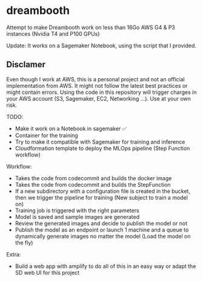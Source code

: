 # dreambooth

Attempt to make Dreambooth work on less than 16Go AWS G4 & P3 instances (Nvidia T4 and P100 GPUs)

Update: It works on a Sagemaker Notebook, using the script that I provided.


## Disclamer
Even though I work at AWS, this is a personal project and not an official implementation from AWS. It might not follow the latest best practices or might contain errors. 
Using the code in this repository will trigger charges in your AWS account (S3, Sagemaker, EC2, Networking ...). Use at your own risk. 


TODO:

- Make it work on a Notebook in sagemaker ✅
- Container for the training
- Try to make it compatible with Sagemaker for training and inference
-  Cloudformation template to deploy the MLOps pipeline (Step Function workflow)

Workflow:

- Takes the code from codecommit and builds the docker image
- Takes the code from codecommit and builds the StepFunction 
-  If a new subdirectory with a configuration file is created in the bucket, then we trigger the pipeline for training (New subject to train a model on)
- Training job is triggered with the right parameters
- Model is saved and sample images are generated 
- Review the generated images and decide to publish the model or not
- Publish the model as an endpoint or launch 1 machine and a queue to dynamically generate images no matter the model (Load the model on the fly)

Extra: 

- Build a web app with amplify to do all of this in an easy way or adapt the SD web UI for this project

